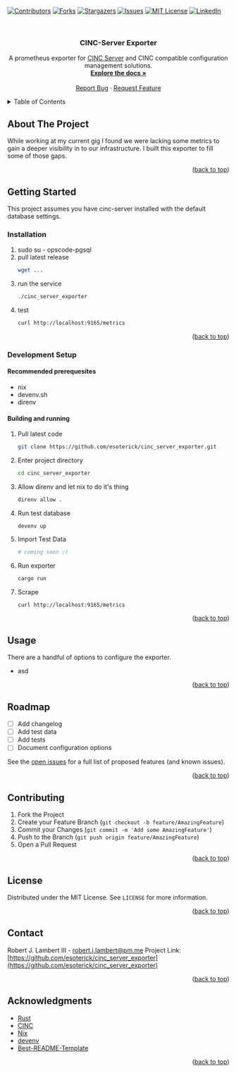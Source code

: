 <a name="readme-top"></a>

[![Contributors][contributors-shield]][contributors-url]
[![Forks][forks-shield]][forks-url]
[![Stargazers][stars-shield]][stars-url]
[![Issues][issues-shield]][issues-url]
[![MIT License][license-shield]][license-url]
[![LinkedIn][linkedin-shield]][linkedin-url]

<!-- PROJECT LOGO -->
<br />
<div align="center">
  <h3 align="center">CINC-Server Exporter</h3>

  <p align="center">
    A prometheus exporter for <a href="https://cinc.sh/">CINC Server</a> and CINC compatible configuration management solutions.
    <br />
    <a href="https://github.com/esoterick/cinc_server_exporter"><strong>Explore the docs »</strong></a>
    <br />
    <br />
    <a href="https://github.com/esoterick/cinc_server_exporter/issues">Report Bug</a>
    ·
    <a href="https://github.com/esoterick/cinc_server_exporter/issues">Request Feature</a>
  </p>
</div>

<!-- TABLE OF CONTENTS -->
<details>
  <summary>Table of Contents</summary>
  <ol>
    <li>
      <a href="#about-the-project">About The Project</a>
      <ul>
        <li><a href="#built-with">Built With</a></li>
      </ul>
    </li>
    <li>
      <a href="#getting-started">Getting Started</a>
      <ul>
        <li><a href="#installation">Installation</a></li>
        <li><a href="#development-setup">Development Setup</a>
            <ul>
                <li><a href="#recommended-prerequesites">Recommended prerequesites</a></li>
                <li><a href="#building-and-running">Building and running</a></li>
            </ul>
        </li>
      </ul>
    </li>
    <li><a href="#usage">Usage</a></li>
    <li><a href="#roadmap">Roadmap</a></li>
    <li><a href="#contributing">Contributing</a></li>
    <li><a href="#license">License</a></li>
    <li><a href="#contact">Contact</a></li>
    <li><a href="#acknowledgments">Acknowledgments</a></li>
  </ol>
</details>

<!-- ABOUT THE PROJECT -->

## About The Project

While working at my current gig I found we were lacking some metrics to gain a deeper visibility in to our infrastructure. I built this exporter to fill some of those gaps.

<p align="right">(<a href="#readme-top">back to top</a>)</p>

<!-- GETTING STARTED -->

## Getting Started

This project assumes you have cinc-server installed with the default database settings.

### Installation

1. sudo su - opscode-pgsql
2. pull latest release
   ```sh
   wget ...
   ```
3. run the service
   ```sh
   ./cinc_server_exporter
   ```
4. test
   ```sh
   curl http://localhost:9165/metrics
   ```

<p align="right">(<a href="#readme-top">back to top</a>)</p>

### Development Setup

#### Recommended prerequesites

- nix
- devenv.sh
- direnv

#### Building and running

1. Pull latest code
   ```sh
   git clone https://github.com/esoterick/cinc_server_exporter.git
   ```
2. Enter project directory
   ```sh
   cd cinc_server_exporter
   ```
3. Allow direnv and let nix to do it's thing
   ```sh
   direnv allow .
   ```
4. Run test database
   ```
   devenv up
   ```
5. Import Test Data
   ```sh
   # coming soon :(
   ```
6. Run exporter
   ```sh
   cargo run
   ```
7. Scrape
   ```sh
   curl http://localhost:9165/metrics
   ```

<p align="right">(<a href="#readme-top">back to top</a>)</p>

<!-- USAGE EXAMPLES -->

## Usage

There are a handful of options to configure the exporter.

- asd

<p align="right">(<a href="#readme-top">back to top</a>)</p>

<!-- ROADMAP -->

## Roadmap

- [ ] Add changelog
- [ ] Add test data
- [ ] Add tests
- [ ] Document configuration options

See the [open issues](https://github.com/esoterick/cinc_server_exporter/issues) for a full list of proposed features (and known issues).

<p align="right">(<a href="#readme-top">back to top</a>)</p>

<!-- CONTRIBUTING -->

## Contributing

1. Fork the Project
2. Create your Feature Branch (`git checkout -b feature/AmazingFeature`)
3. Commit your Changes (`git commit -m 'Add some AmazingFeature'`)
4. Push to the Branch (`git push origin feature/AmazingFeature`)
5. Open a Pull Request

<p align="right">(<a href="#readme-top">back to top</a>)</p>

<!-- LICENSE -->

## License

Distributed under the MIT License. See `LICENSE` for more information.

<p align="right">(<a href="#readme-top">back to top</a>)</p>

<!-- CONTACT -->

## Contact

Robert J. Lambert III - robert.j.lambert@pm.me
Project Link: [https://github.com/esoterick/cinc_server_exporter](https://github.com/esoterick/cinc_server_exporter)

<p align="right">(<a href="#readme-top">back to top</a>)</p>

<!-- ACKNOWLEDGMENTS -->

## Acknowledgments

- [Rust](https://www.rust-lang.org/)
- [CINC](https://cinc.sh/)
- [Nix](https://nixos.org/)
- [devenv](https://devenv.sh/)
- [Best-README-Template](https://github.com/othneildrew/Best-README-Template)

<p align="right">(<a href="#readme-top">back to top</a>)</p>

<!-- MARKDOWN LINKS & IMAGES -->

[contributors-shield]: https://img.shields.io/github/contributors/esoterick/cinc_server_exporter.svg?style=for-the-badge
[contributors-url]: https://github.com/esoterick/cinc_server_exporter/graphs/contributors
[forks-shield]: https://img.shields.io/github/forks/esoterick/cinc_server_exporter.svg?style=for-the-badge
[forks-url]: https://github.com/esoterick/cinc_server_exporter/network/members
[stars-shield]: https://img.shields.io/github/stars/esoterick/cinc_server_exporter.svg?style=for-the-badge
[stars-url]: https://github.com/esoterick/cinc_server_exporter/stargazers
[issues-shield]: https://img.shields.io/github/issues/esoterick/cinc_server_exporter.svg?style=for-the-badge
[issues-url]: https://github.com/esoterick/cinc_server_exporter/issues
[license-shield]: https://img.shields.io/github/license/esoterick/cinc_server_exporter.svg?style=for-the-badge
[license-url]: https://github.com/esoterick/cinc_server_exporter/blob/master/LICENSE.txt
[linkedin-shield]: https://img.shields.io/badge/-LinkedIn-black.svg?style=for-the-badge&logo=linkedin&colorB=555
[linkedin-url]: https://linkedin.com/in/rlambert
